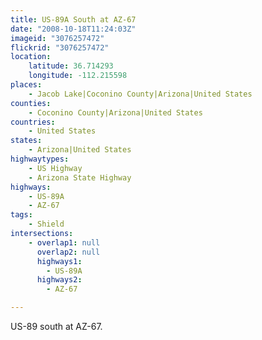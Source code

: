 ```yaml
---
title: US-89A South at AZ-67
date: "2008-10-18T11:24:03Z"
imageid: "3076257472"
flickrid: "3076257472"
location:
    latitude: 36.714293
    longitude: -112.215598
places:
    - Jacob Lake|Coconino County|Arizona|United States
counties:
    - Coconino County|Arizona|United States
countries:
    - United States
states:
    - Arizona|United States
highwaytypes:
    - US Highway
    - Arizona State Highway
highways:
    - US-89A
    - AZ-67
tags:
    - Shield
intersections:
    - overlap1: null
      overlap2: null
      highways1:
        - US-89A
      highways2:
        - AZ-67

---
```

US-89 south at AZ-67.